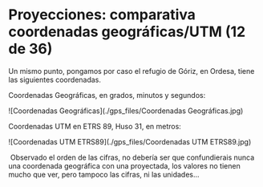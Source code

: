 # Proyecciones: comparativa coordenadas geográficas/UTM (12 de 36)

Un mismo punto, pongamos por caso el refugio de Góriz, en Ordesa, tiene las siguientes coordenadas.

Coordenadas Geográficas, en grados, minutos y segundos:

![Coordenadas Geográficas](./gps_files/Coordenadas Geográficas.jpg)

Coordenadas UTM en ETRS 89, Huso 31, en metros:

![Coordenadas UTM ETRS89](./gps_files/Coordenadas UTM ETRS89.jpg)

 Observado el orden de las cifras, no debería ser que confundierais nunca una coordenada geográfica con una proyectada, los valores no tienen mucho que ver, pero tampoco las cifras, ni las unidades...
